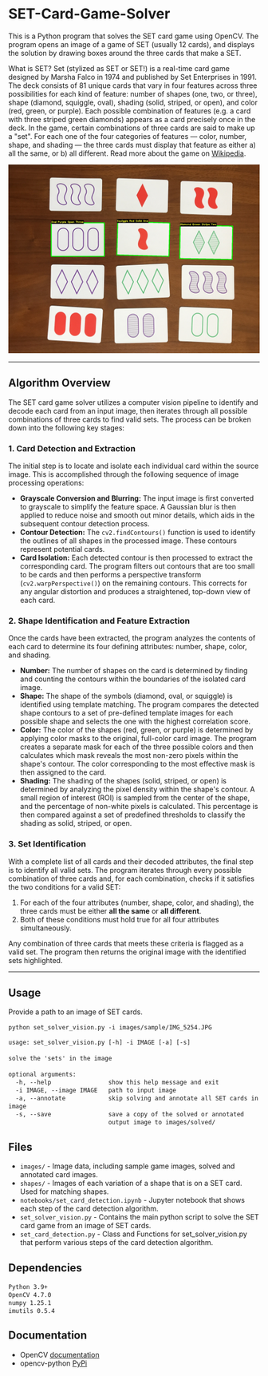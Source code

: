 # SET-Card-Game-Solver

This is a Python program that solves the SET card game using OpenCV. The program opens an image of a game of SET (usually 12 cards), and displays the solution by drawing boxes around the three cards that make a SET.

What is SET? Set (stylized as SET or SET!) is a real-time card game designed by Marsha Falco in 1974 and published by Set Enterprises in 1991. The deck consists of 81 unique cards that vary in four features across three possibilities for each kind of feature: number of shapes (one, two, or three), shape (diamond, squiggle, oval), shading (solid, striped, or open), and color (red, green, or purple). Each possible combination of features (e.g. a card with three striped green diamonds) appears as a card precisely once in the deck. In the game, certain combinations of three cards are said to make up a "set". For each one of the four categories of features — color, number, shape, and shading — the three cards must display that feature as either a) all the same, or b) all different. Read more about the game on [Wikipedia](https://en.wikipedia.org/wiki/Set_(card_game)).

![Solved SET game](images/solved/solved.jpg)

***

## Algorithm Overview

The SET card game solver utilizes a computer vision pipeline to identify and decode each card from an input image, then iterates through all possible combinations of three cards to find valid sets. The process can be broken down into the following key stages:

### 1. Card Detection and Extraction

The initial step is to locate and isolate each individual card within the source image. This is accomplished through the following sequence of image processing operations:

* **Grayscale Conversion and Blurring:** The input image is first converted to grayscale to simplify the feature space. A Gaussian blur is then applied to reduce noise and smooth out minor details, which aids in the subsequent contour detection process.
* **Contour Detection:** The `cv2.findContours()` function is used to identify the outlines of all shapes in the processed image. These contours represent potential cards.
* **Card Isolation:** Each detected contour is then processed to extract the corresponding card. The program filters out contours that are too small to be cards and then performs a perspective transform (`cv2.warpPerspective()`) on the remaining contours. This corrects for any angular distortion and produces a straightened, top-down view of each card.

### 2. Shape Identification and Feature Extraction

Once the cards have been extracted, the program analyzes the contents of each card to determine its four defining attributes: number, shape, color, and shading.

* **Number:** The number of shapes on the card is determined by finding and counting the contours within the boundaries of the isolated card image.
* **Shape:** The shape of the symbols (diamond, oval, or squiggle) is identified using template matching. The program compares the detected shape contours to a set of pre-defined template images for each possible shape and selects the one with the highest correlation score.
* **Color:** The color of the shapes (red, green, or purple) is determined by applying color masks to the original, full-color card image. The program creates a separate mask for each of the three possible colors and then calculates which mask reveals the most non-zero pixels within the shape's contour. The color corresponding to the most effective mask is then assigned to the card.
* **Shading:** The shading of the shapes (solid, striped, or open) is determined by analyzing the pixel density within the shape's contour. A small region of interest (ROI) is sampled from the center of the shape, and the percentage of non-white pixels is calculated. This percentage is then compared against a set of predefined thresholds to classify the shading as solid, striped, or open.

### 3. Set Identification

With a complete list of all cards and their decoded attributes, the final step is to identify all valid sets. The program iterates through every possible combination of three cards and, for each combination, checks if it satisfies the two conditions for a valid SET:

1.  For each of the four attributes (number, shape, color, and shading), the three cards must be either **all the same** or **all different**.
2.  Both of these conditions must hold true for all four attributes simultaneously.

Any combination of three cards that meets these criteria is flagged as a valid set. The program then returns the original image with the identified sets highlighted.

***

## Usage

Provide a path to an image of SET cards.

```
python set_solver_vision.py -i images/sample/IMG_5254.JPG
```

```
usage: set_solver_vision.py [-h] -i IMAGE [-a] [-s]

solve the 'sets' in the image

optional arguments:
  -h, --help                show this help message and exit
  -i IMAGE, --image IMAGE   path to input image
  -a, --annotate            skip solving and annotate all SET cards in image
  -s, --save                save a copy of the solved or annotated
                            output image to images/solved/

```

## Files

* `images/` - Image data, including sample game images, solved and annotated card images.
* `shapes/` - Images of each variation of a shape that is on a SET card. Used for matching shapes.
* `notebooks/set_card_detection.ipynb` - Jupyter notebook that shows each step of the card detection algorithm. 
* `set_solver_vision.py` - Contains the main python script to solve the SET card game from an image of SET cards.
* `set_card_detection.py` - Class and Functions for set_solver_vision.py that perform various steps of the card detection algorithm.

## Dependencies

```
Python 3.9+
OpenCV 4.7.0
numpy 1.25.1
imutils 0.5.4
```

## Documentation

* OpenCV [documentation](https://docs.opencv.org/master/)
* opencv-python [PyPi](https://pypi.org/project/opencv-python/)
